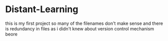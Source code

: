 # Distant-Learning
this is my first project so many of the filenames don't make sense and there is redundancy in files as i didn't knew about version control mechanism beore
